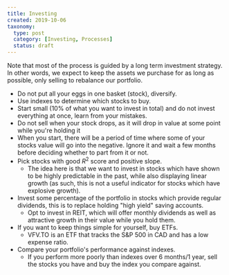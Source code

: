 ```yaml
---
title: Investing
created: 2019-10-06
taxonomy:
  type: post
  category: [Investing, Processes]
  status: draft
---
```


Note that most of the process is guided by a long term investment strategy. In other words, we expect to keep the assets we purchase for as long as possible, only selling to rebalance our portfolio.

* Do not put all your eggs in one basket (stock), diversify.
* Use indexes to determine which stocks to buy.
* Start small (10% of what you want to invest in total) and do not invest everything at once, learn from your mistakes.
* Do not sell when your stock drops, as it will drop in value at some point while you're holding it
* When you start, there will be a period of time where some of your stocks value will go into the negative. Ignore it and wait a few months before deciding whether to part from it or not.
* Pick stocks with good $R^2$ score and positive slope.
	* The idea here is that we want to invest in stocks which have shown to be highly predictable in the past, while also displaying linear growth (as such, this is not a useful indicator for stocks which have explosive growth).
* Invest some percentage of the portfolio in stocks which provide regular dividends, this is to replace holding "high yield" saving accounts.
	* Opt to invest in REIT, which will offer monthly dividends as well as attractive growth in their value while you hold them.
* If you want to keep things simple for yourself, buy ETFs.
	* VFV.TO is an ETF that tracks the S&P 500 in CAD and has a low expense ratio.
* Compare your portfolio's performance against indexes.
	* If you perform more poorly than indexes over 6 months/1 year, sell the stocks you have and buy the index you compare against.
